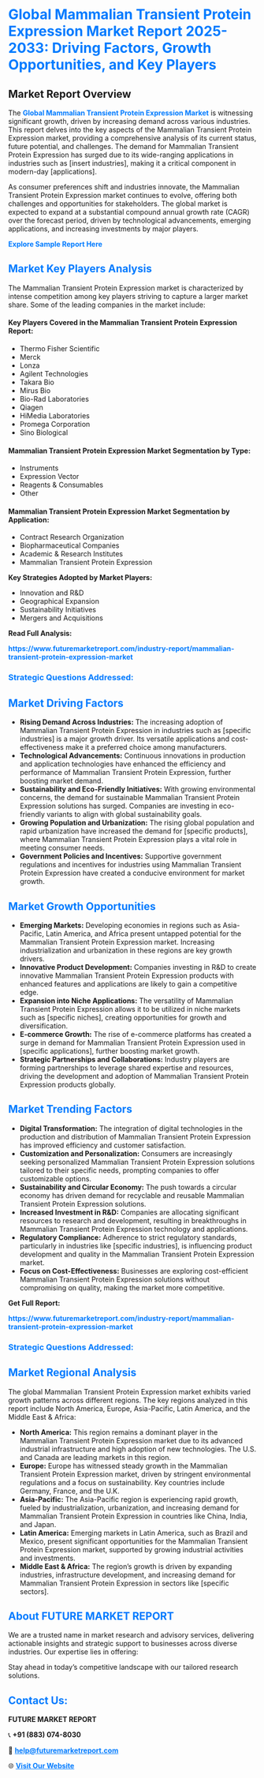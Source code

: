 <h1 style="color: #007BFF;">Global Mammalian Transient Protein Expression Market Report 2025-2033: Driving Factors, Growth Opportunities, and Key Players</h1>

<section id="overview">
<h2>Market Report Overview</h2>
<p>The <a href="https://www.futuremarketreport.com/industry-report/mammalian-transient-protein-expression-market" style="color: #007BFF; text-decoration: none;"><strong>Global Mammalian Transient Protein Expression Market</strong></a> is witnessing significant growth, driven by increasing demand across various industries. This report delves into the key aspects of the Mammalian Transient Protein Expression market, providing a comprehensive analysis of its current status, future potential, and challenges. The demand for Mammalian Transient Protein Expression has surged due to its wide-ranging applications in industries such as [insert industries], making it a critical component in modern-day [applications].</p>
<p>As consumer preferences shift and industries innovate, the Mammalian Transient Protein Expression market continues to evolve, offering both challenges and opportunities for stakeholders. The global market is expected to expand at a substantial compound annual growth rate (CAGR) over the forecast period, driven by technological advancements, emerging applications, and increasing investments by major players.</p>
</section>

<section id="overview">
<p><a href="https://www.futuremarketreport.com/request-sample/reportId=111408" style="color: #007BFF; text-decoration: none;"><strong>Explore Sample Report Here</strong></a></p>
</section>

<section id="key-players">
<h2 style="color: #007BFF;">Market Key Players Analysis</h2>
<p>The Mammalian Transient Protein Expression market is characterized by intense competition among key players striving to capture a larger market share. Some of the leading companies in the market include:</p>
<h4>Key Players Covered in the Mammalian Transient Protein Expression Report:</h4>
<ul><li>Thermo Fisher Scientific</li><li>Merck</li><li>Lonza</li><li>Agilent Technologies</li><li>Takara Bio</li><li>Mirus Bio</li><li>Bio-Rad Laboratories</li><li>Qiagen</li><li>HiMedia Laboratories</li><li>Promega Corporation</li><li>Sino Biological</li></ul>
<h4>Mammalian Transient Protein Expression Market Segmentation by Type:</h4>
<ul><li>Instruments</li><li>Expression Vector</li><li>Reagents &amp; Consumables</li><li>Other</li></ul>

<h4>Mammalian Transient Protein Expression Market Segmentation by Application:</h4>
<ul><li>Contract Research Organization</li><li>Biopharmaceutical Companies</li><li>Academic &amp; Research Institutes</li><li>Mammalian Transient Protein Expression</li></ul>
<p><strong>Key Strategies Adopted by Market Players:</strong></p>
<ul>
<li>Innovation and R&D</li>
<li>Geographical Expansion</li>
<li>Sustainability Initiatives</li>
<li>Mergers and Acquisitions</li>
</ul>
</section>

<section>
<p><strong>Read Full Analysis: </strong></p><a href="https://www.futuremarketreport.com/industry-report/mammalian-transient-protein-expression-market" style="color: #007BFF; text-decoration: none;"><strong>https://www.futuremarketreport.com/industry-report/mammalian-transient-protein-expression-market</strong></a>
<h3 style="color: #007BFF;">Strategic Questions Addressed:</h3>
</section>

<section id="driving-factors">
<h2 style="color: #007BFF;">Market Driving Factors</h2>
<ul>
<li><strong>Rising Demand Across Industries:</strong> The increasing adoption of Mammalian Transient Protein Expression in industries such as [specific industries] is a major growth driver. Its versatile applications and cost-effectiveness make it a preferred choice among manufacturers.</li>
<li><strong>Technological Advancements:</strong> Continuous innovations in production and application technologies have enhanced the efficiency and performance of Mammalian Transient Protein Expression, further boosting market demand.</li>
<li><strong>Sustainability and Eco-Friendly Initiatives:</strong> With growing environmental concerns, the demand for sustainable Mammalian Transient Protein Expression solutions has surged. Companies are investing in eco-friendly variants to align with global sustainability goals.</li>
<li><strong>Growing Population and Urbanization:</strong> The rising global population and rapid urbanization have increased the demand for [specific products], where Mammalian Transient Protein Expression plays a vital role in meeting consumer needs.</li>
<li><strong>Government Policies and Incentives:</strong> Supportive government regulations and incentives for industries using Mammalian Transient Protein Expression have created a conducive environment for market growth.</li>
</ul>
</section>

<section id="growth-opportunities">
<h2 style="color: #007BFF;">Market Growth Opportunities</h2>
<ul>
<li><strong>Emerging Markets:</strong> Developing economies in regions such as Asia-Pacific, Latin America, and Africa present untapped potential for the Mammalian Transient Protein Expression market. Increasing industrialization and urbanization in these regions are key growth drivers.</li>
<li><strong>Innovative Product Development:</strong> Companies investing in R&D to create innovative Mammalian Transient Protein Expression products with enhanced features and applications are likely to gain a competitive edge.</li>
<li><strong>Expansion into Niche Applications:</strong> The versatility of Mammalian Transient Protein Expression allows it to be utilized in niche markets such as [specific niches], creating opportunities for growth and diversification.</li>
<li><strong>E-commerce Growth:</strong> The rise of e-commerce platforms has created a surge in demand for Mammalian Transient Protein Expression used in [specific applications], further boosting market growth.</li>
<li><strong>Strategic Partnerships and Collaborations:</strong> Industry players are forming partnerships to leverage shared expertise and resources, driving the development and adoption of Mammalian Transient Protein Expression products globally.</li>
</ul>
</section>

<section id="trending-factors">
<h2 style="color: #007BFF;">Market Trending Factors</h2>
<ul>
<li><strong>Digital Transformation:</strong> The integration of digital technologies in the production and distribution of Mammalian Transient Protein Expression has improved efficiency and customer satisfaction.</li>
<li><strong>Customization and Personalization:</strong> Consumers are increasingly seeking personalized Mammalian Transient Protein Expression solutions tailored to their specific needs, prompting companies to offer customizable options.</li>
<li><strong>Sustainability and Circular Economy:</strong> The push towards a circular economy has driven demand for recyclable and reusable Mammalian Transient Protein Expression solutions.</li>
<li><strong>Increased Investment in R&D:</strong> Companies are allocating significant resources to research and development, resulting in breakthroughs in Mammalian Transient Protein Expression technology and applications.</li>
<li><strong>Regulatory Compliance:</strong> Adherence to strict regulatory standards, particularly in industries like [specific industries], is influencing product development and quality in the Mammalian Transient Protein Expression market.</li>
<li><strong>Focus on Cost-Effectiveness:</strong> Businesses are exploring cost-efficient Mammalian Transient Protein Expression solutions without compromising on quality, making the market more competitive.</li>
</ul>
</section>

<section>
<p><strong>Get Full Report: </strong></p><a href="https://www.futuremarketreport.com/industry-report/mammalian-transient-protein-expression-market" style="color: #007BFF; text-decoration: none;"><strong>https://www.futuremarketreport.com/industry-report/mammalian-transient-protein-expression-market</strong></a>
<h3 style="color: #007BFF;">Strategic Questions Addressed:</h3>
</section>


<section id="regional-analysis">
<h2 style="color: #007BFF;">Market Regional Analysis</h2>
<p>The global Mammalian Transient Protein Expression market exhibits varied growth patterns across different regions. The key regions analyzed in this report include North America, Europe, Asia-Pacific, Latin America, and the Middle East & Africa:</p>
<ul>
<li><strong>North America:</strong> This region remains a dominant player in the Mammalian Transient Protein Expression market due to its advanced industrial infrastructure and high adoption of new technologies. The U.S. and Canada are leading markets in this region.</li>
<li><strong>Europe:</strong> Europe has witnessed steady growth in the Mammalian Transient Protein Expression market, driven by stringent environmental regulations and a focus on sustainability. Key countries include Germany, France, and the U.K.</li>
<li><strong>Asia-Pacific:</strong> The Asia-Pacific region is experiencing rapid growth, fueled by industrialization, urbanization, and increasing demand for Mammalian Transient Protein Expression in countries like China, India, and Japan.</li>
<li><strong>Latin America:</strong> Emerging markets in Latin America, such as Brazil and Mexico, present significant opportunities for the Mammalian Transient Protein Expression market, supported by growing industrial activities and investments.</li>
<li><strong>Middle East & Africa:</strong> The region’s growth is driven by expanding industries, infrastructure development, and increasing demand for Mammalian Transient Protein Expression in sectors like [specific sectors].</li>
</ul>
</section>

<footer>
<h2 style="color: #007BFF;">About FUTURE MARKET REPORT</h2>
<p>We are a trusted name in market research and advisory services, delivering actionable insights and strategic support to businesses across diverse industries. Our expertise lies in offering:</p>

<p>Stay ahead in today’s competitive landscape with our tailored research solutions.</p>

<h2 style="color: #007BFF;">Contact Us:</h2>
<p><strong>FUTURE MARKET REPORT</strong></p>
<p>📞 <strong>+91 (883) 074-8030</strong></p>
<p>📧 <strong><a href="mailto:help@futuremarketreport.com" style="color: #007BFF;">help@futuremarketreport.com</a></strong></p>
<p>🌐 <strong><a href="https://www.futuremarketreport.com/" style="color: #007BFF;">Visit Our Website</a></strong></p>
</footer>